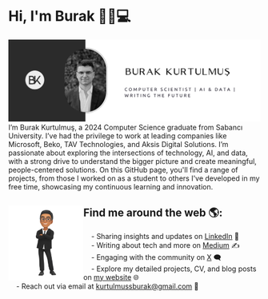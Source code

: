 # Hi, I'm Burak 👋🤵💻

<img src="https://raw.githubusercontent.com/bkurtulmus/bkurtulmus/master/gh-header-image-cropped.png" alt="banner that says Burak Kurtulmuş - Computer Scientist | AI & Data | Writing the Future alongside a photo of Burak and logo of Burak Kurtulmus">
I’m Burak Kurtulmuş, a 2024 Computer Science graduate from Sabancı University. I’ve had the privilege to work at leading companies like Microsoft, Beko, TAV Technologies, and Aksis Digital Solutions. I’m passionate about exploring the intersections of technology, AI, and data, with a strong drive to understand the bigger picture and create meaningful, people-centered solutions. On this GitHub page, you'll find a range of projects, from those I worked on as a student to others I've developed in my free time, showcasing my continuous learning and innovation.


## Find me around the web 🌎: <a href="#"><img align="left" width="150" height="150" src="https://raw.githubusercontent.com/bkurtulmus/bkurtulmus/master/bkurtulmus-cartoon.png"></a>
&nbsp;&nbsp;&nbsp;&nbsp;- Sharing insights and updates on <a href="https://www.linkedin.com/in/burakkurtulmus/">LinkedIn</a> 💼<br>
&nbsp;&nbsp;&nbsp;&nbsp;- Writing about tech and more on <a href="https://medium.com/@kurtulmusburak">Medium</a> ✍️<br>
&nbsp;&nbsp;&nbsp;&nbsp;- Engaging with the community on <a href="https://x.com/burakkurtulmuss">X</a> 🗨️<br>
&nbsp;&nbsp;&nbsp;&nbsp;- Explore my detailed projects, CV, and blog posts on <a href="https://bkurtulmus9.wixsite.com/burakkurtulmus">my website</a> 🌐<br>
&nbsp;&nbsp;&nbsp;&nbsp;- Reach out via email at <a href="mailto:kurtulmussburak@gmail.com">kurtulmussburak@gmail.com</a> 📧


